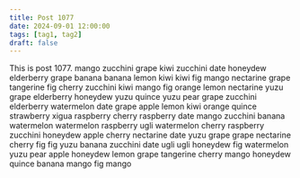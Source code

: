```yaml
---
title: Post 1077
date: 2024-09-01 12:00:00
tags: [tag1, tag2]
draft: false
---
```

This is post 1077.
mango
zucchini
grape
kiwi
zucchini
date
honeydew
elderberry
grape
banana
banana
lemon
kiwi
kiwi
fig
mango
nectarine
grape
tangerine
fig
cherry
zucchini
kiwi
mango
fig
orange
lemon
nectarine
yuzu
grape
elderberry
honeydew
yuzu
quince
yuzu
pear
grape
zucchini
elderberry
watermelon
date
grape
apple
lemon
kiwi
orange
quince
strawberry
xigua
raspberry
cherry
raspberry
date
mango
zucchini
banana
watermelon
watermelon
raspberry
ugli
watermelon
cherry
raspberry
zucchini
honeydew
apple
cherry
nectarine
date
yuzu
grape
grape
nectarine
cherry
fig
fig
yuzu
banana
zucchini
date
ugli
ugli
honeydew
fig
watermelon
yuzu
pear
apple
honeydew
lemon
grape
tangerine
cherry
mango
honeydew
quince
banana
mango
fig
mango
